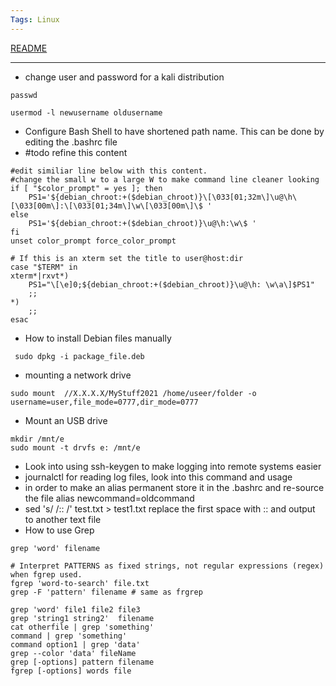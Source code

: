 ```yaml
---
Tags: Linux
---
```


[README](../README.md)

---

- change user and password for a kali distribution
```
passwd

usermod -l newusername oldusername

```

- Configure Bash Shell to have shortened path name. This can be done by editing the .bashrc file  
- #todo refine this content


```
#edit similiar line below with this content.
#change the small w to a large W to make command line cleaner looking
if [ "$color_prompt" = yes ]; then
    PS1='${debian_chroot:+($debian_chroot)}\[\033[01;32m\]\u@\h\[\033[00m\]:\[\033[01;34m\]\w\[\033[00m\]\$ '
else
    PS1='${debian_chroot:+($debian_chroot)}\u@\h:\w\$ '
fi
unset color_prompt force_color_prompt

# If this is an xterm set the title to user@host:dir
case "$TERM" in
xterm*|rxvt*)
    PS1="\[\e]0;${debian_chroot:+($debian_chroot)}\u@\h: \w\a\]$PS1"
    ;;
*)
    ;;
esac
```
- How to install Debian files manually
```
 sudo dpkg -i package_file.deb
```
-  mounting a network drive
```
sudo mount  //X.X.X.X/MyStuff2021 /home/useer/folder -o username=user,file_mode=0777,dir_mode=0777

```
- Mount an USB drive
```
mkdir /mnt/e
sudo mount -t drvfs e: /mnt/e
```

- Look into using ssh-keygen to make logging into remote systems easier
- journalctl for reading log files, look into this command and usage 
- in order to make an alias permanent store it in the .bashrc and re-source the file    alias  newcommand=oldcommand
- sed 's/ /:: /' test.txt > test1.txt  replace the first space with :: and output to another text file
- How to use Grep
```
grep 'word' filename
 
# Interpret PATTERNS as fixed strings, not regular expressions (regex) when fgrep used.
fgrep 'word-to-search' file.txt
grep -F 'pattern' filename # same as frgrep 
 
grep 'word' file1 file2 file3
grep 'string1 string2'  filename
cat otherfile | grep 'something'
command | grep 'something'
command option1 | grep 'data'
grep --color 'data' fileName
grep [-options] pattern filename
fgrep [-options] words file
```